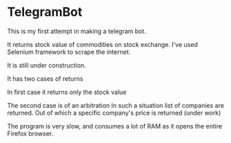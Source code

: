 # TelegramBot

This is my first attempt in making a telegram bot.

It returns stock value of commodities on stock exchange.
I've used Selenium framework to scrape the internet.

It is still under construction.

It has two cases of returns

In first case
  it returns only the stock value
  
The second case is of an arbitration
  In such a situation list of companies are returned. Out of which a specific company's price is returned (under work)
  
The program is very slow, and consumes a lot of RAM as it opens the entire Firefox browser.
